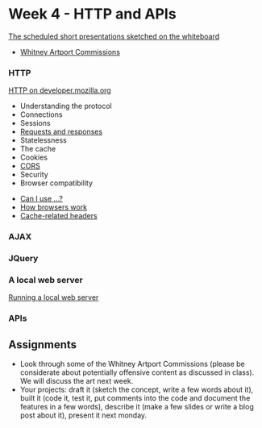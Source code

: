 # Week 4 - HTTP and APIs
[The scheduled short presentations sketched on the whiteboard](IMG_9556.jpeg)

- [Whitney Artport Commissions](https://whitney.org/artport/commissions)

### HTTP
[HTTP on developer.mozilla.org](https://developer.mozilla.org/en-US/docs/Web/HTTP)
- Understanding the protocol 
- Connections
- Sessions
- [Requests and responses](https://developer.mozilla.org/en-US/docs/Web/HTTP/Methods)
- Statelessness
- The cache
- Cookies
- [CORS](https://developer.mozilla.org/en-US/docs/Web/HTTP/CORS)
- Security
- Browser compatibility

* [Can I use ...?](https://caniuse.com)
* [How browsers work](https://www.html5rocks.com/en/tutorials/internals/howbrowserswork/)
* [Cache-related headers](https://redbot.org/)

### AJAX

### JQuery

### A local web server
[Running a local web server](https://developer.mozilla.org/en-US/docs/Learn/Common_questions/set_up_a_local_testing_server#Running_a_simple_local_HTTP_server)

### APIs

## Assignments
- Look through some of the Whitney Artport Commissions (please be considerate about potentially offensive content as discussed in class).\
We will discuss the art next week.
- Your projects: draft it (sketch the concept, write a few words about it), built it (code it, test it, put comments into the code and document the features in a few words), describe it (make a few slides or write a blog post about it), present it next monday.
